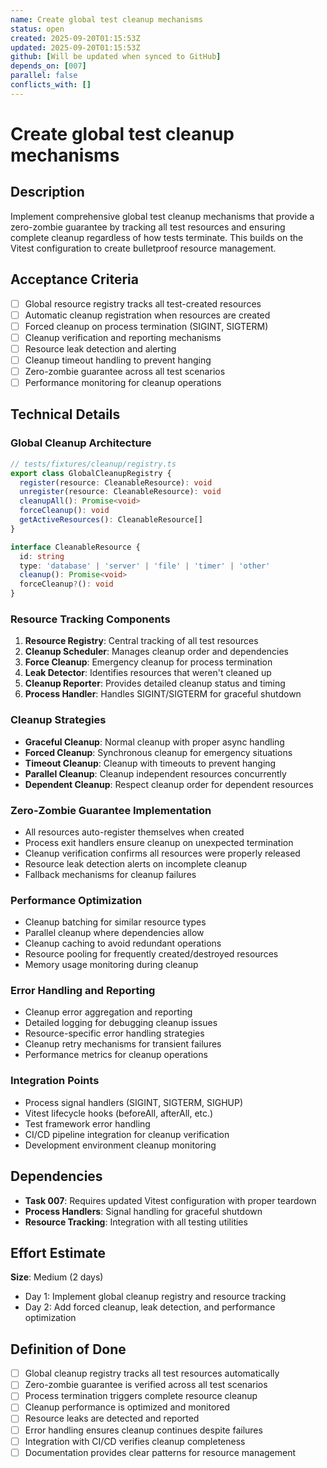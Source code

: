 ```yaml
---
name: Create global test cleanup mechanisms
status: open
created: 2025-09-20T01:15:53Z
updated: 2025-09-20T01:15:53Z
github: [Will be updated when synced to GitHub]
depends_on: [007]
parallel: false
conflicts_with: []
---
```


# Create global test cleanup mechanisms

## Description

Implement comprehensive global test cleanup mechanisms that provide a zero-zombie guarantee by tracking all test resources and ensuring complete cleanup regardless of how tests terminate. This builds on the Vitest configuration to create bulletproof resource management.

## Acceptance Criteria

- [ ] Global resource registry tracks all test-created resources
- [ ] Automatic cleanup registration when resources are created
- [ ] Forced cleanup on process termination (SIGINT, SIGTERM)
- [ ] Cleanup verification and reporting mechanisms
- [ ] Resource leak detection and alerting
- [ ] Cleanup timeout handling to prevent hanging
- [ ] Zero-zombie guarantee across all test scenarios
- [ ] Performance monitoring for cleanup operations

## Technical Details

### Global Cleanup Architecture
```typescript
// tests/fixtures/cleanup/registry.ts
export class GlobalCleanupRegistry {
  register(resource: CleanableResource): void
  unregister(resource: CleanableResource): void
  cleanupAll(): Promise<void>
  forceCleanup(): void
  getActiveResources(): CleanableResource[]
}

interface CleanableResource {
  id: string
  type: 'database' | 'server' | 'file' | 'timer' | 'other'
  cleanup(): Promise<void>
  forceCleanup?(): void
}
```

### Resource Tracking Components
1. **Resource Registry**: Central tracking of all test resources
2. **Cleanup Scheduler**: Manages cleanup order and dependencies
3. **Force Cleanup**: Emergency cleanup for process termination
4. **Leak Detector**: Identifies resources that weren't cleaned up
5. **Cleanup Reporter**: Provides detailed cleanup status and timing
6. **Process Handler**: Handles SIGINT/SIGTERM for graceful shutdown

### Cleanup Strategies
- **Graceful Cleanup**: Normal cleanup with proper async handling
- **Forced Cleanup**: Synchronous cleanup for emergency situations
- **Timeout Cleanup**: Cleanup with timeouts to prevent hanging
- **Parallel Cleanup**: Cleanup independent resources concurrently
- **Dependent Cleanup**: Respect cleanup order for dependent resources

### Zero-Zombie Guarantee Implementation
- All resources auto-register themselves when created
- Process exit handlers ensure cleanup on unexpected termination
- Cleanup verification confirms all resources were properly released
- Resource leak detection alerts on incomplete cleanup
- Fallback mechanisms for cleanup failures

### Performance Optimization
- Cleanup batching for similar resource types
- Parallel cleanup where dependencies allow
- Cleanup caching to avoid redundant operations
- Resource pooling for frequently created/destroyed resources
- Memory usage monitoring during cleanup

### Error Handling and Reporting
- Cleanup error aggregation and reporting
- Detailed logging for debugging cleanup issues
- Resource-specific error handling strategies
- Cleanup retry mechanisms for transient failures
- Performance metrics for cleanup operations

### Integration Points
- Process signal handlers (SIGINT, SIGTERM, SIGHUP)
- Vitest lifecycle hooks (beforeAll, afterAll, etc.)
- Test framework error handling
- CI/CD pipeline integration for cleanup verification
- Development environment cleanup monitoring

## Dependencies

- **Task 007**: Requires updated Vitest configuration with proper teardown
- **Process Handlers**: Signal handling for graceful shutdown
- **Resource Tracking**: Integration with all testing utilities

## Effort Estimate

**Size**: Medium (2 days)
- Day 1: Implement global cleanup registry and resource tracking
- Day 2: Add forced cleanup, leak detection, and performance optimization

## Definition of Done

- [ ] Global cleanup registry tracks all test resources automatically
- [ ] Zero-zombie guarantee is verified across all test scenarios
- [ ] Process termination triggers complete resource cleanup
- [ ] Cleanup performance is optimized and monitored
- [ ] Resource leaks are detected and reported
- [ ] Error handling ensures cleanup continues despite failures
- [ ] Integration with CI/CD verifies cleanup completeness
- [ ] Documentation provides clear patterns for resource management